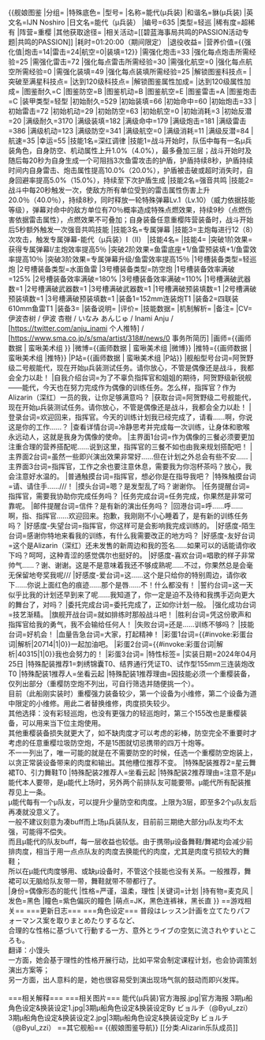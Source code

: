 {{舰娘图鉴
|分组=
|特殊底色=
|型号=
|名称=能代(μ兵装)
|和谐名=貅(μ兵装)
|英文名=IJN Noshiro
|日文名=能代（μ兵装）
|编号=635
|类型=轻巡
|稀有度=超稀有
|阵营=重樱
|其他获取途径=<!--【无则不填】-->
|相关活动=[[碧蓝海事局共鸣的PASSION活动专题|共鸣的PASSION]]
|耗时=01:20:00（期间限定）
|退役收益=<!--无法退役则填无法退役，否则不填-->
|营养价值={{强化值|炮击=14|雷击=24|航空=0|装填=12}}
|需强化炮击=33
|强化每点炮击所需经验=25
|需强化雷击=72
|强化每点雷击所需经验=30
|需强化航空=0
|强化每点航空所需经验=0
|需强化装填=49
|强化每点装填所需经验=25
|解锁图鉴科技点=
|突破至满星科技点=
|达到120级科技点=
|解锁图鉴属性加成=
|达到120级属性加成=
|图鉴耐久=C
|图鉴防空=B
|图鉴机动=B
|图鉴航空=E
|图鉴雷击=A
|图鉴炮击=C
|装甲类型=轻型
|初始耐久=529
|初始装填=66
|初始命中=60
|初始炮击=33
|初始雷击=72
|初始机动=29
|初始防空=63
|初始航空=0
|初始消耗=3
|初始反潜=20
|满级耐久=3170
|满级装填=182
|满级命中=179
|满级炮击=181
|满级雷击=386
|满级机动=123
|满级防空=341
|满级航空=0
|满级消耗=11
|满级反潜=84
|航速=35
|幸运=55
|技能1名=深红调律
|技能1=战斗开始时，队伍中每有一名μ兵装角色，自身防空、机动属性上升1.0%（4.0%），最多叠加三层；战斗开始时及随后每20秒为自身生成一个可阻挡3次鱼雷攻击的护盾，护盾持续8秒，护盾持续时间内自身雷击、炮击属性提高10.0%（20.0%），护盾被击破或超时消失时，自身回避率提高5.0%（15.0%），持续至下次护盾生成
|技能2名=强音共鸣
|技能2=战斗中每20秒触发一次，使敌方所有单位受到的雷击属性伤害上升20.0％（40.0％），持续8秒，同时释放一轮特殊弹幕Lv.1（Lv.10）（威力依据技能等级），弹幕对命中的敌方单位有70％概率造成特殊点燃效果，持续9秒（点燃伤害依据雷击属性），点燃效果不可叠加；自身装备任意重樱阵营装备时，战斗开始后5秒额外触发一次强音共鸣技能
|技能3名=专属弹幕
|技能3=主炮每进行12（8）次攻击，触发专属弹幕-能代（μ兵装）I（II）
|技能4名=
|技能4=
|突破1阶效果=获得专属弹幕I/主炮效率提高5％
|突破2阶效果=鱼雷底座+1/鱼雷预装填+1/鱼雷效率提高10％
|突破3阶效果=专属弹幕升级/鱼雷效率提高15％
|1号槽装备类型=轻巡炮
|2号槽装备类型=水面鱼雷
|3号槽装备类型=防空炮
|1号槽装备效率满破=125%
|2号槽装备效率满破=180%
|3号槽装备效率满破=110%
|1号槽满破武器数=1
|2号槽满破武器数=1
|3号槽满破武器数=1
|1号槽满破预装填数=1
|2号槽满破预装填数=1
|3号槽满破预装填数=1
|装备1=152mm连装炮T1
|装备2=四联装610mm鱼雷T1
|装备3=
|装备说明=
|评价=
|技能数据=
|机制解析=
|备注=
|CV=伊波杏树 / 伊波 杏樹 / いなみ あんじゅ / Inami Anju / [https://twitter.com/anju_inami 个人推特] / [https://www.sma.co.jp/s/sma/artist/318#/news/0 事务所简历]
|画师={{画师数据 | 蛮啾美术组 }}
|微博={{画师数据 | 蛮啾美术组 |微博}}
|推特={{画师数据 | 蛮啾美术组 |推特}}
|P站={{画师数据 | 蛮啾美术组 |P站}}
|舰船型号台词=阿贺野级二号舰能代，现在开始μ兵装测试任务。请你放心，不管是偶像还是战斗，我都会全力以赴！
|自我介绍台词=为了不辜负指挥官和姐姐的期待，阿贺野级新锐舰——能代，今天也在努力完成作为偶像的训练任务。怎么样，指挥官？作为Alizarin（深红）一员的我，让你足够满意吗？
|获取台词=阿贺野级二号舰能代，现在开始μ兵装测试任务。请你放心，不管是偶像还是战斗，我都会全力以赴！
|登录台词=欢迎回来，指挥官。今天的训练计划我已经完成了，请看……啊，你说这是你的工作……？
|查看详情台词=冷静思考并完成每一次训练，让身体和歌喉永远动人，这就是我身为偶像的使命。
|主界面1台词=作为偶像的三餐必须要更加注重合理的营养搭配呢……说到这里，指挥官的三餐不如也由我来规划搭配吧！
|主界面2台词=虽然一些即兴演出效果非常好……但在计划之外总会有些不安……
|主界面3台词=指挥官，工作之余也要注意休息，需要我为你泡杯茶吗？放心，我会注意好水温的。
|普通触摸台词=指挥官，想必你是在指导我吧？
|特殊触摸台词=请、请住手……///！
|摸头台词=嗯？是发型乱了吗？谢谢你。
|任务提醒台词=指挥官，需要我协助你完成任务吗？
|任务完成台词=任务完成，你果然是非常可靠呢。
|邮件提醒台词=信件？是有新的演出任务吗？
|回港台词=呼……呼……啊，指、指挥官……欢迎回来。抱歉，我刚刚不小心睡着了，是有新的训练任务吗？
|好感度-失望台词=指挥官，你这样可是会影响我完成训练的。
|好感度-陌生台词=感谢你特地来看我的训练，有什么我需要改正的地方吗？
|好感度-友好台词=这个是Alizarin（深红）还未发售的新周边和我的签名……如果可以的话能请你收下吗？呵呵，这种青涩的感觉偶尔也挺好的。
|好感度-喜欢台词=唱歌的样子非常帅气……？谢、谢谢。这是不是意味着我还不够成熟呢……不过，你果然总是会毫无保留地夸奖我呢///
|好感度-爱台词=这……这个是只给你的特别周边，请你收下……你说上面红色的痕迹……那个是唇……不！什么都没有！
|誓约台词=这一天似乎比我的计划还早到来了呢……我知道了，你一定是迫不及待和我携手迈向更大的舞台了，对吗？
|委托完成台词=委托完成了，正如你计划一般。
|强化成功台词=技艺渐精。
|旗舰开战台词=就如排练时那般战斗吧！
|胜利台词=凭这份歌声和指挥官给我的勇气，我不会输给任何人！
|失败台词=还是……训练不够吗？
|技能台词=好机会！
|血量告急台词=大家，打起精神！
|彩蛋1台词={{#invoke:彩蛋台词|解析|20714|1|0}}一起加油吧。
|彩蛋2台词={{#invoke:彩蛋台词|解析|40315|1|0}}我也会努力的！
|彩蛋3台词=
|特性标签=
|实装日期=2024年04月25日
|特殊配装推荐1=刺绣锦囊T0、结界通行凭证T0、试作型155mm三连装炮改T0
|特殊配装1推荐人=坐看云起
|特殊配装1推荐理由=因技能必须一个重樱装备，仅列出部分（重樱防空炮不列出，可自行筛选并随便挑一个）。<br>
目前（此船刚实装时）重樱强力装备较少，第一个设备为小维修，第二个设备为道中限定的小维修。用此二者替换维修，肉度损失较少。<br>
其他选择：没有彩轻巡炮，也没有更强力的轻巡炮时，第三个155改也是重樱装备，可以用来当下位主炮使用。<br>
其他重樱装备损失就更大了，如不缺肉度才可以考虑的彩棒，防空完全不重要时才考虑的任意重樱垃圾防空炮，不是15图就切忌携带的四万十炮等。<br>
不一一列出了，唯一可能的就是在不需要防空的时候，任选一个重樱防空炮装上，以贪正常装设备带来的肉度和输出。其他槽位推荐不变。
|特殊配装推荐2=星云舞裙T0、引力舞鞋T0
|特殊配装2推荐人=坐看云起
|特殊配装2推荐理由=注意不是μ能代本人要带，是μ能代上场时，另外两个前排队友可能要带。μ能代所有配装推荐见上一条。<br>
μ能代每有一个μ队友，可以提升少量防空和肉度。上限为3层，即至多2个μ队友后再凑就没意义了。<br>
一般不建议刻意为凑buff而上场μ兵装队友，目前前三期绝大部分μ队友均不太强，可能得不偿失。<br>
而且μ能代的队友buff，每一层收益也较低。由于携带μ设备舞鞋/舞裙均会减少前排肉度，相当于用一点点队友的肉度去换能代的肉度，尤其是肉度亏损较大的舞鞋；<br>
所以在μ能代肉度够用、或缺μ设备时，不管这个技能也没有关系。一般推荐，舞裙可以无脑给队友带一带，舞鞋就带不带都行了。<br>
|身份=偶像形态的能代
|性格=严谨，温柔，理性
|关键词=计划
|持有物=麦克风
|发色=黑色
|瞳色=紫色偏灰的瞳色
|萌点=JK，黑色连裤袜，黑长直
}}
==游戏相关==
===更新日志===
===角色设定===
普段はレッスン計画を立てたりパフォーマンス案を取りまとめたりするなど、<br>
合理的な性格に基づいて行動する一方、意外とライブの空気に流されやすいところも。<br>
翻译：小馒头<br>
一方面，她会基于理性的性格开展行动，比如平常会制定课程计划，也会协调策划演出方案等；<br>
另一方面，出人意料的是，她也很容易受到演出现场气氛的鼓动而即兴发挥。<br><br>
===相关解释===
===相关图片===
<gallery mode="packed" heights="250px">
能代(μ兵装)官方海报.jpg|官方海报
3期μ船角色设定&换装设定1.jpg|3期μ船角色设定&换装设定By ビョルチ（@Byul_zzi）
3期μ船角色设定&换装设定2.jpg|3期μ船角色设定&换装设定By ビョルチ（@Byul_zzi）
</gallery>
==其它舰船==
{{舰娘图鉴导航}}
[[分类:Alizarin乐队成员]]